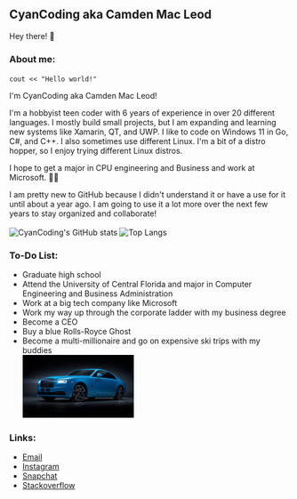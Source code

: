 ## CyanCoding aka Camden Mac Leod
Hey there! 👋


### About me:
`cout << "Hello world!"`

I'm CyanCoding aka Camden Mac Leod!

I'm a hobbyist teen coder with 6 years of experience in over 20 different languages. I mostly build small projects, but I am expanding and learning new systems like Xamarin, QT, and UWP. I like to code on Windows 11 in Go, C#, and C++. I also sometimes use different Linux. I'm a bit of a distro hopper, so I enjoy trying different Linux distros.

I hope to get a major in CPU engineering and Business and work at Microsoft. 👨‍💻

I am pretty new to GitHub because I didn't understand it or have a use for it until about a year ago. I am going to use it a lot more over the next few years to stay organized and collaborate!<br><br>
![CyanCoding's GitHub stats](https://github-readme-stats.vercel.app/api?username=cyancoding&show_icons=true&include_all_commits=true&theme=cobalt)
![Top Langs](https://github-readme-stats.vercel.app/api/top-langs/?username=cyancoding&layout=compact&theme=cobalt)


### To-Do List:
- Graduate high school
- Attend the University of Central Florida and major in Computer Engineering and Business Administration
- Work at a big tech company like Microsoft
- Work my way up through the corporate ladder with my business degree
- Become a CEO
- Buy a blue Rolls-Royce Ghost
- Become a multi-millionaire and go on expensive ski trips with my buddies
<br><img src="https://github.com/CyanCoding/CyanCoding/blob/main/ghost.jpg" alt="Rolls-Royce Ghost" width="200">

### Links:
- [Email](mailto:skyecam21@gmail.com)
- [Instagram](https://www.instagram.com/its_actually_cam/)
- [Snapchat](https://www.snapchat.com/add/camden.macleod)
- [Stackoverflow](https://stackoverflow.com/users/8156202/cyancoding)

<!--
**CyanCoding/CyanCoding** is a ✨ _special_ ✨ repository because its `README.md` (this file) appears on your GitHub profile.

Here are some ideas to get you started:

- 🔭 I’m currently working on ...
- 🌱 I’m currently learning ...
- 👯 I’m looking to collaborate on ...
- 🤔 I’m looking for help with ...
- 💬 Ask me about ...
- 📫 How to reach me: ...
- 😄 Pronouns: ...
- ⚡ Fun fact: ...
-->


